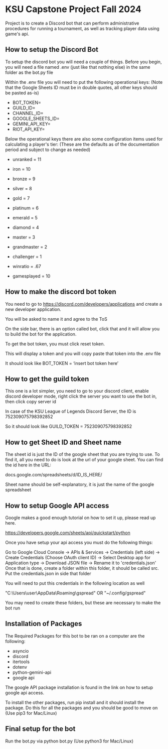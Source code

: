 
# KSU Capstone Project Fall 2024


Project is to create a Discord bot that can perform administrative procedures for running a tournament, as well as tracking player data using game's api.


## How to setup the Discord Bot
To setup the discord bot you will need a couple of things.
Before you begin, you will need a file named .env (just like that nothing else) in the same folder as the bot.py file

Within the .env file you will need to put the following operational keys:
(Note that the Google Sheets ID must be in double quotes, all other keys should be pasted as-is)

- BOT_TOKEN=
- GUILD_ID=
- CHANNEL_ID=
- GOOGLE_SHEETS_ID=
- GEMINI_API_KEY=
- RIOT_API_KEY=

Below the operational keys there are also some configuration items used for calculating a player's tier:
(These are the defaults as of the documentation period and subject to change as needed)
- unranked = 11
- iron = 10
- bronze = 9
- silver = 8 
- gold = 7 
- platinum = 6 
- emerald = 5 
- diamond = 4 
- master = 3 
- grandmaster = 2 
- challenger = 1 

- winratio = .67
- gamesplayed = 10


## How to make the discord bot token ## 
You need to go to https://discord.com/developers/applications and create a new developer application.

You will be asked to name it and agree to the ToS

On the side bar, there is an option called bot, click that and it will allow you to build the bot for the application.

To get the bot token, you must click reset token.

This will display a token and you will copy paste that token into the .env file

It should look like BOT_TOKEN = ‘insert bot token here’

## How to get the guild token ## 
This one is a lot simpler, you need to go to your discord client, enable discord developer mode, right click the server you want to use the bot in, then click copy server id

In case of the KSU League of Legends Discord Server, the ID is 752309075798392852

So it should look like GUILD_TOKEN = 752309075798392852

## How to get Sheet ID and Sheet name ## 
The sheet id is just the ID of the google sheet that you are trying to use. To find it, all you need to do is look at the url of your google sheet. You can find the id here in the URL:

docs.google.com/spreadsheets/d/ID_IS_HERE/

Sheet name should be self-explanatory, it is just the name of the google spreadsheet

## How to setup Google API access ## 
Google makes a good enough tutorial on how to set it up, please read up here.

https://developers.google.com/sheets/api/quickstart/python

Once you have setup your api access you must do the following things:

Go to Google Cloud Console -> APIs & Services -> Credentials (left side) -> Create Credentials (Choose OAuth client ID) -> Select Desktop app for Application type -> Download JSON file -> Rename it to 'credentials.json' Once that is done, create a folder within this folder, it should be called src. Put the credentials.json in side that folder

You will need to put this credentials in the following location as well

"C:\Users\user\AppData\Roaming\gspread" OR "~/.config/gspread"

You may need to create these folders, but these are necessary to make the bot run

## Installation of Packages ## 
The Required Packages for this bot to be ran on a computer are the following:

- asyncio
- discord
- itertools
- dotenv
- python-gemini-api
- google api

The google API package installation is found in the link on how to setup google api access.

To install the other packages, run pip install and it should install the package. Do this for all the packages and you should be good to move on
(Use pip3 for Mac/Linux)

## Final setup for the bot ## 
Run the bot.py via python bot.py
(Use python3 for Mac/Linux)




